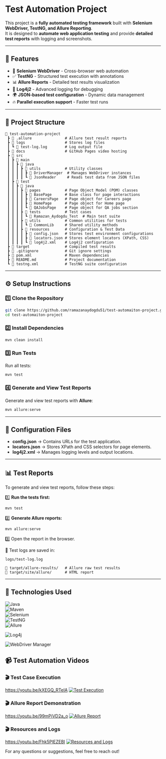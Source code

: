 #  Test Automation Project

This project is a **fully automated testing framework** built with **Selenium WebDriver, TestNG, and Allure Reporting**.  
It is designed to **automate web application testing** and provide **detailed test reports** with logging and screenshots.

---

## 📌 Features

- 🚀 **Selenium WebDriver** - Cross-browser web automation
- ✅ **TestNG** - Structured test execution with annotations
- 📊 **Allure Reports** - Detailed test results visualization
- 📝 **Log4j2** - Advanced logging for debugging
- 🌍 **JSON-based test configuration** - Dynamic data management
- 🔥 **Parallel execution support** - Faster test runs


---

## 📂 Project Structure

```
📂 test-automation-project
 ┣ 📂 .allure               # Allure test result reports
 ┣ 📂 logs                  # Stores log files
 ┃ ┗ 📜 test-log.log        # Log output file
 ┣ 📂 docs                  # GitHub Pages video hosting
 ┣ 📂 src
 ┃ ┣ 📂 main
 ┃ ┃ ┣ 📂 java
 ┃ ┃ ┃ ┣ 📂 utils           # Utility classes
 ┃ ┃ ┃ ┃ ┣ 📜 DriverManager  # Manages WebDriver instances
 ┃ ┃ ┃ ┃ ┗ 📜 JsonReader     # Reads test data from JSON files
 ┃ ┣ 📂 test
 ┃ ┃ ┣ 📂 java
 ┃ ┃ ┃ ┣ 📂 pages           # Page Object Model (POM) classes
 ┃ ┃ ┃ ┃ ┣ 📜 BasePage      # Base class for page interactions
 ┃ ┃ ┃ ┃ ┣ 📜 CareersPage   # Page object for Careers page
 ┃ ┃ ┃ ┃ ┣ 📜 HomePage      # Page object for Home page
 ┃ ┃ ┃ ┃ ┗ 📜 QAJobsPage    # Page object for QA jobs section
 ┃ ┃ ┃ ┣ 📂 tests           # Test cases
 ┃ ┃ ┃ ┃ ┗ 📜 Ramazan_Aydogdu_Test  # Main test suite
 ┃ ┃ ┃ ┣ 📂 utils           # Common utilities for tests
 ┃ ┃ ┃ ┃ ┗ 📜 CommonLib     # Shared utility methods
 ┃ ┃ ┃ ┣ 📂 resources       # Configuration & Test Data
 ┃ ┃ ┃ ┃ ┣ 📜 config.json   # Stores test environment configurations
 ┃ ┃ ┃ ┃ ┣ 📜 locators.json # Stores element locators (XPath, CSS)
 ┃ ┃ ┃ ┃ ┗ 📜 log4j2.xml    # Log4j2 configuration
 ┣ 📂 target                # Compiled test results
 ┣ 📜 .gitignore            # Git ignore settings
 ┣ 📜 pom.xml               # Maven dependencies
 ┣ 📜 README.md             # Project documentation
 ┗ 📜 testng.xml            # TestNG suite configuration
```

---

## ⚙️ Setup Instructions

### 1️⃣ Clone the Repository

```bash
git clone https://github.com/ramazanaydogdu51/test-automaiton-project.git
cd test-automaiton-project
```

### 2️⃣ Install Dependencies

```bash
mvn clean install
```

### 3️⃣ Run Tests

Run all tests:

```bash
mvn test
```
### 4️⃣ Generate and View Test Reports
Generate and view test reports with **Allure**:

```bash
mvn allure:serve
```
---

## 📜 Configuration Files

- **config.json** → Contains URLs for the test application.
- **locators.json** → Stores XPath and CSS selectors for page elements.
- **log4j2.xml** → Manages logging levels and output locations.

---

## 📊 Test Reports

To generate and view test reports, follow these steps:

1️⃣ **Run the tests first:**
```bash
mvn test
```

2️⃣ **Generate Allure reports:**
```bash
mvn allure:serve
```
3️⃣ Open the report in the browser.



📌 Test logs are saved in:



```
logs/test-log.log
```

```
📂 target/allure-results/   # Allure raw test results
📂 target/site/allure/      # HTML report
```

---

## 📌 Technologies Used

![Java](https://img.shields.io/badge/Java-ED8B00?style=for-the-badge&logo=java&logoColor=white)  
![Maven](https://img.shields.io/badge/Maven-C71A36?style=for-the-badge&logo=apache-maven&logoColor=white)  
![Selenium](https://img.shields.io/badge/Selenium-43B02A?style=for-the-badge&logo=selenium&logoColor=white)  
![TestNG](https://img.shields.io/badge/TestNG-FF6F00?style=for-the-badge&logo=testng&logoColor=white)  
![Allure](https://img.shields.io/badge/Allure-0A0A0A?style=for-the-badge&logo=allure&logoColor=white)

![Log4j](https://img.shields.io/badge/Log4j-2C2C2C?style=for-the-badge&logo=apache&logoColor=white)

![WebDriver Manager](https://img.shields.io/badge/WebDriver_Manager-0078D7?style=for-the-badge&logo=selenium&logoColor=white)


## 📹 Test Automation Videos

### 🎬 Test Case Execution
https://youtu.be/kXEGQ_RTeIA
[![Test Execution](https://img.youtube.com/vi/kXEGQ_RTeIA/0.jpg)](https://youtu.be/kXEGQ_RTeIA)

### 🎬 Allure Report Demonstration
https://youtu.be/99mPiVD2a_o
[![Allure Report](https://img.youtube.com/vi/99mPiVD2a_o/0.jpg)](https://youtu.be/99mPiVD2a_o)

### 🎬 Resources and Logs
https://youtu.be/Fhk5PlEZEBI
[![Resources and Logs](https://img.youtube.com/vi/Fhk5PlEZEBI/0.jpg)](https://youtu.be/Fhk5PlEZEBI)




For any questions or suggestions, feel free to reach out!



